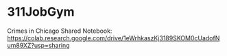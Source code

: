 # 311JobGym

Crimes in Chicago Shared Notebook: https://colab.research.google.com/drive/1eWrhkaszKj3189SKOM0cUadofNum89XZ?usp=sharing
